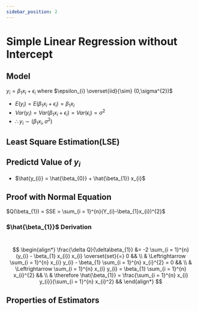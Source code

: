 ```yaml
---
sidebar_position: 2
---
```


# Simple Linear Regression without Intercept
## Model
$y_{i} = \beta_{1}x_{i}+\epsilon_{i}$ where $\epsilon_{i} \overset{iid}{\sim} (0,\sigma^{2})$
- $E(y_{i}) = E(\beta_{1}x_{i}+\epsilon_{i}) = \beta_{1}x_{i}$
- $Var(y_{i}) = Var(\beta_{1}x_{i}+\epsilon_{i}) = Var(\epsilon_{i}) = \sigma^{2}$
- $\therefore y_{i} \sim (\beta_{1} x_{i}, \sigma^{2})$

## Least Square Estimation(LSE)

## Predictd Value of $y_{i}$
- $\hat{y_{i}} = \hat{\beta_{0}} + \hat{\beta_{1}} x_{i}$

## Proof with Normal Equation
$Q(\beta_{1}) = SSE = \sum_{i = 1}^{n}(Y_{i}-\beta_{1}x_{i})^{2}$ 

### $\hat{\beta_{1}}$ Derivation
$\enspace$
$$
\begin{align*}
\frac{\delta Q}{\delta\beta_{1}} &= -2 \sum_{i = 1}^{n}(y_{i} - \beta_{1} x_{i}) x_{i} \overset{set}{=} 0 &&
\\
& \Leftrightarrow \sum_{i = 1}^{n} x_{i} y_{i} - \beta_{1} \sum_{i = 1}^{n} x_{i}^{2} = 0 &&
\\
& \Leftrightarrow \sum_{i = 1}^{n} x_{i} y_{i} = \beta_{1} \sum_{i = 1}^{n} x_{i}^{2} &&
\\
& \therefore \hat{\beta_{1}} = \frac{\sum_{i = 1}^{n} x_{i} y_{i}}{\sum_{i = 1}^{n} x_{i}^2} &&
\end{align*}
$$

## Properties of Estimators